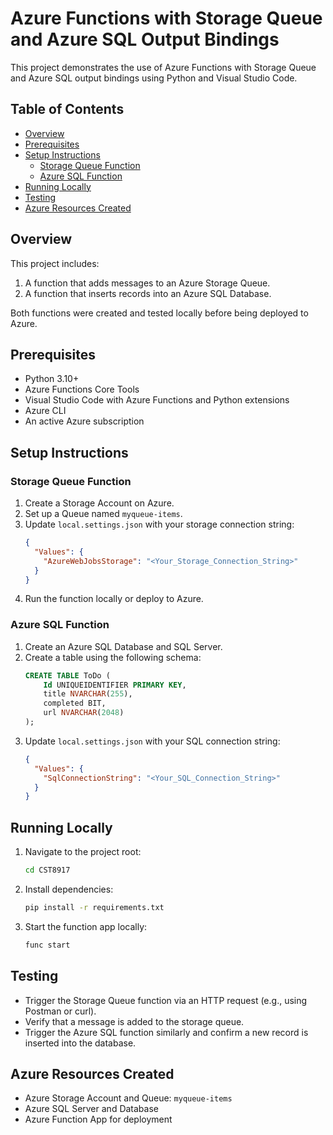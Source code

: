 
# Azure Functions with Storage Queue and Azure SQL Output Bindings

This project demonstrates the use of Azure Functions with Storage Queue and Azure SQL output bindings using Python and Visual Studio Code.

## Table of Contents
- [Overview](#overview)
- [Prerequisites](#prerequisites)
- [Setup Instructions](#setup-instructions)
  - [Storage Queue Function](#storage-queue-function)
  - [Azure SQL Function](#azure-sql-function)
- [Running Locally](#running-locally)
- [Testing](#testing)
- [Azure Resources Created](#azure-resources-created)

## Overview

This project includes:
1. A function that adds messages to an Azure Storage Queue.
2. A function that inserts records into an Azure SQL Database.

Both functions were created and tested locally before being deployed to Azure.

## Prerequisites

- Python 3.10+
- Azure Functions Core Tools
- Visual Studio Code with Azure Functions and Python extensions
- Azure CLI
- An active Azure subscription

## Setup Instructions

### Storage Queue Function

1. Create a Storage Account on Azure.
2. Set up a Queue named `myqueue-items`.
3. Update `local.settings.json` with your storage connection string:
   ```json
   {
     "Values": {
       "AzureWebJobsStorage": "<Your_Storage_Connection_String>"
     }
   }
   ```
4. Run the function locally or deploy to Azure.

### Azure SQL Function

1. Create an Azure SQL Database and SQL Server.
2. Create a table using the following schema:
   ```sql
   CREATE TABLE ToDo (
       Id UNIQUEIDENTIFIER PRIMARY KEY,
       title NVARCHAR(255),
       completed BIT,
       url NVARCHAR(2048)
   );
   ```
3. Update `local.settings.json` with your SQL connection string:
   ```json
   {
     "Values": {
       "SqlConnectionString": "<Your_SQL_Connection_String>"
     }
   }
   ```

## Running Locally

1. Navigate to the project root:
   ```bash
   cd CST8917
   ```
2. Install dependencies:
   ```bash
   pip install -r requirements.txt
   ```
3. Start the function app locally:
   ```bash
   func start
   ```

## Testing

- Trigger the Storage Queue function via an HTTP request (e.g., using Postman or curl).
- Verify that a message is added to the storage queue.
- Trigger the Azure SQL function similarly and confirm a new record is inserted into the database.

## Azure Resources Created

- Azure Storage Account and Queue: `myqueue-items`
- Azure SQL Server and Database
- Azure Function App for deployment
